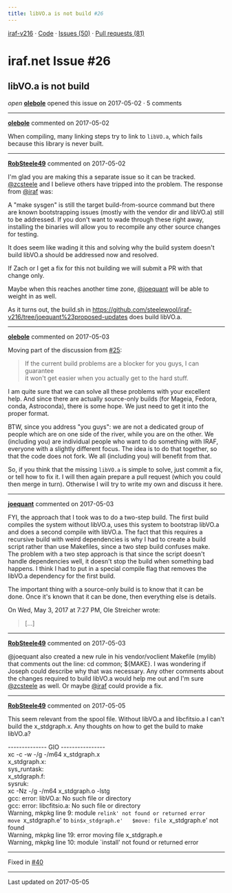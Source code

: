 ```yaml
---
title: libVO.a is not build #26
---
```


[iraf-v216](/iraf-v216) · [Code](https://github.com/iraf-community/iraf/tree/iraf-v216) · [Issues (50)](/iraf-v216/issues) · [Pull requests (81)](/iraf-v216/issues/pulls)

# iraf.net Issue #26
## libVO.a is not build
*open* **[olebole](https://github.com/olebole)** opened this issue on 2017-05-02 · 5 comments

- - - -

**[olebole](https://github.com/olebole)** commented on 2017-05-02

When compiling, many linking steps try to link to `libVO.a`, which fails because this library is never built.
- - - -

**[RobSteele49](https://github.com/RobSteele49)** commented on 2017-05-02

I'm glad you are making this a separate issue so it can be tracked. [@zcsteele](https://github.com/zcsteele) and I believe others have tripped into the problem. The response from [@iraf](https://github.com/iraf) was:  
  
A "make sysgen" is still the target build-from-source command but there are known bootstrapping issues (mostly with the vendor dir and libVO.a) still to be addressed. If you don't want to wade through these right away, installing the binaries will allow you to recompile any other source changes for testing.  
  
It does seem like wading it this and solving why the build system doesn't build libVO.a should be addressed now and resolved.  
  
If Zach or I get a fix for this not building we will submit a PR with that change only.  
  
Maybe when this reaches another time zone, [@joequant](https://github.com/joequant) will be able to weight in as well.  
  
As it turns out, the build.sh in https://github.com/steelewool/iraf-v216/tree/joequant%23proposed-updates does build libVO.a.
- - - -

**[olebole](https://github.com/olebole)** commented on 2017-05-03

Moving part of the discussion from [#25](https://iraf-community.github.io/iraf-v216/issues/25):  
  
> If the current build problems are a blocker for you guys, I can guarantee  
it won't get easier when you actually get to the hard stuff.  
  
I am quite sure that we can solve all these problems with your excellent help. And since there are actually source-only builds (for Mageia, Fedora, conda, Astroconda), there is some hope. We just need to get it into the proper format.  
  
BTW, since you address "you guys": we are not a dedicated group of people which are on one side of the river, while you are on the other. We (including you) are individual people who want to do something with IRAF, everyone with a slightly different focus. The idea is to do that together, so that the code does not fork. We all (including you) will benefit from that.  
  
So, if you think that the missing `libVO.a` is simple to solve, just commit a fix, or tell how to fix it. I will then again prepare a pull request (which you could then merge in turn). Otherwise I will try to write my own and discuss it here.
- - - -

**[joequant](https://github.com/joequant)** commented on 2017-05-03

FYI, the approach that I took was to do a two-step build.  The first build  
compiles the system without libVO.a, uses this system to bootstrap libVO.a  
and does a second compile with libVO.a.  The fact that this requires a  
recursive build with weird dependencies is why I had to create a build  
script rather than use Makefiles, since a two step build confuses make.  
The problem with a two step approach is that since the script doesn't  
handle dependencies well, it doesn't stop the build when something bad  
happens.  I think I had to put in a special compile flag that removes the  
libVO.a dependency for the first build.  
  
The important thing with a source-only build is to know that it can be  
done.  Once it's known that it can be done, then everything else is details.  
  
On Wed, May 3, 2017 at 7:27 PM, Ole Streicher wrote:  
  
> […]
- - - -

**[RobSteele49](https://github.com/RobSteele49)** commented on 2017-05-03

@joequant also created a new rule in his vendor/voclient Makefile (mylib) that comments out the line: cd common; ${MAKE}. I was wondering if Joseph could describe why that was necessary. Any other comments about the changes required to build libVO.a would help me out and I'm sure [@zcsteele](https://github.com/zcsteele) as well. Or maybe [@iraf](https://github.com/iraf) could provide a fix.
- - - -

**[RobSteele49](https://github.com/RobSteele49)** commented on 2017-05-05

This seem relevant from the spool file. Without libVO.a and libcfitsio.a I can't build the x_stdgraph.x. Any thoughts on how to get the build to make libVO.a?  
  
-------------- GIO ----------------  
xc -c -w -/g -/m64 x_stdgraph.x  
x_stdgraph.x:  
   sys_runtask:  
x_stdgraph.f:  
   sysruk:  
xc -Nz   -/g -/m64 x_stdgraph.o -lstg  
gcc: error: libVO.a: No such file or directory  
gcc: error: libcfitsio.a: No such file or directory  
Warning, mkpkg line 9: module `relink' not found or returned error  
move `x_stdgraph.e' to `bin$x_stdgraph.e'  
$move: file `x_stdgraph.e' not found  
Warning, mkpkg line 19: error moving file x_stdgraph.e  
Warning, mkpkg line 10: module `install' not found or returned error

- - - -

Fixed in [#40](https://iraf-community.github.io/iraf-v216/issues/40)

- - - -

Last updated on 2017-05-05
